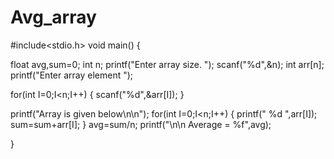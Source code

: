 # Avg_array
#include<stdio.h>
void main()
{

float avg,sum=0;
int n;
printf("Enter array size. ");
scanf("%d",&n);
int arr[n];
printf("Enter array element ");

for(int I=0;I<n;I++)
{
scanf("%d",&arr[I]);
}

printf("Array is given below\n\n");
for(int I=0;I<n;I++)
{
printf(" %d ",arr[I]);
sum=sum+arr[I];
}
avg=sum/n;
printf("\n\n Average = %f",avg);


}
